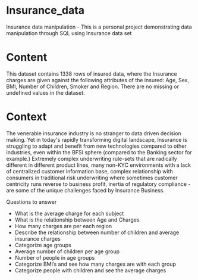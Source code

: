 # Insurance_data
Insurance data manipulation - 
This is a personal project demonstrating data manipulation through SQL using Insurance data set

# Content
This dataset contains 1338 rows of insured data, where the Insurance charges are given against the following attributes of the insured: Age, Sex, BMI, Number of Children, Smoker and Region. There are no missing or undefined values in the dataset.

# Context
The venerable insurance industry is no stranger to data driven decision making. Yet in today's rapidly transforming digital landscape, Insurance is struggling to adapt and benefit from new technologies compared to other industries, even within the BFSI sphere (compared to the Banking sector for example.) Extremely complex underwriting rule-sets that are radically different in different product lines, many non-KYC environments with a lack of centralized customer information base, complex relationship with consumers in traditional risk underwriting where sometimes customer centricity runs reverse to business profit, inertia of regulatory compliance - are some of the unique challenges faced by Insurance Business.

Questions to answer
 - What is the average charge for each subject
 - What is the relationship between Age and Charges
 - How many charges are per each region
 - Describe the relationship between number of children and average insurance charges
 - Categorize age groups
 - Average number of children per age group
 - Number of people in age groups
 - Categorize BMI’s and see how many charges are with each group
 - Categorize people with children and see the average charges


